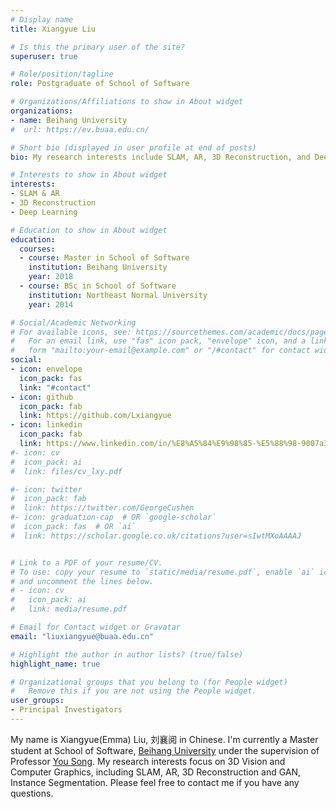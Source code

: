 ```yaml
---
# Display name
title: Xiangyue Liu

# Is this the primary user of the site?
superuser: true

# Role/position/tagline
role: Postgraduate of School of Software

# Organizations/Affiliations to show in About widget
organizations:
- name: Beihang University
#  url: https://ev.buaa.edu.cn/

# Short bio (displayed in user profile at end of posts)
bio: My research interests include SLAM, AR, 3D Reconstruction, and Deep Learning.

# Interests to show in About widget
interests:
- SLAM & AR
- 3D Reconstruction
- Deep Learning

# Education to show in About widget
education:
  courses:
  - course: Master in School of Software
    institution: Beihang University
    year: 2018
  - course: BSc in School of Software
    institution: Northeast Normal University
    year: 2014

# Social/Academic Networking
# For available icons, see: https://sourcethemes.com/academic/docs/page-builder/#icons
#   For an email link, use "fas" icon pack, "envelope" icon, and a link in the
#   form "mailto:your-email@example.com" or "/#contact" for contact widget.
social:
- icon: envelope
  icon_pack: fas
  link: "#contact"
- icon: github
  icon_pack: fab
  link: https://github.com/Lxiangyue
- icon: linkedin
  icon_pack: fab
  link: https://www.linkedin.com/in/%E8%A5%84%E9%98%85-%E5%88%98-9007a3190/
#- icon: cv
#  icon_pack: ai
#  link: files/cv_lxy.pdf

#- icon: twitter
#  icon_pack: fab
#  link: https://twitter.com/GeorgeCushen
#- icon: graduation-cap  # OR `google-scholar`
#  icon_pack: fas  # OR `ai`
#  link: https://scholar.google.co.uk/citations?user=sIwtMXoAAAAJ


# Link to a PDF of your resume/CV.
# To use: copy your resume to `static/media/resume.pdf`, enable `ai` icons in `params.toml`, 
# and uncomment the lines below.
# - icon: cv
#   icon_pack: ai
#   link: media/resume.pdf

# Email for Contact widget or Gravatar
email: "liuxiangyue@buaa.edu.cn"

# Highlight the author in author lists? (true/false)
highlight_name: true

# Organizational groups that you belong to (for People widget)
#   Remove this if you are not using the People widget.
user_groups:
- Principal Investigators
---
```


My name is Xiangyue(Emma) Liu, 刘襄阅 in Chinese. I'm currently a Master student at School of Software, [Beihang University](https://ev.buaa.edu.cn/) under the supervision of Professor [You Song](http://t.beihangsoft.cn/songyou/). My research interests focus on 3D Vision and Computer Graphics, including SLAM, AR, 3D Reconstruction and GAN, Instance Segmentation. Please feel free to contact me if you have any questions.

